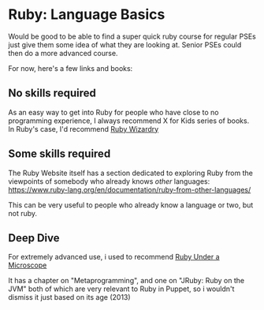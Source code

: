 # Ruby: Language Basics

Would be good to be able to find a super quick ruby course for regular PSEs just give them some idea of what they are looking at.
Senior PSEs could then do a more advanced course.

For now, here's a few links and books:

## No skills required

As an easy way to get into Ruby for people who have close to no programming experience, I always recommend X for Kids series of books.
In Ruby's case, I'd recommend [Ruby Wizardry](https://www.nostarch.com/rubywizardry)

## Some skills required

The Ruby Website itself has a section dedicated to exploring Ruby from the viewpoints of somebody who already knows *other* languages: https://www.ruby-lang.org/en/documentation/ruby-from-other-languages/

This can be very useful to people who already know a language or two, but not ruby.

## Deep Dive

For extremely advanced use, i used to recommend [Ruby Under a Microscope](http://patshaughnessy.net/ruby-under-a-microscope)

It has a chapter on "Metaprogramming", and one on "JRuby: Ruby on the JVM" both of which are very relevant to Ruby in Puppet, so i wouldn't dismiss it just based on its age (2013)

